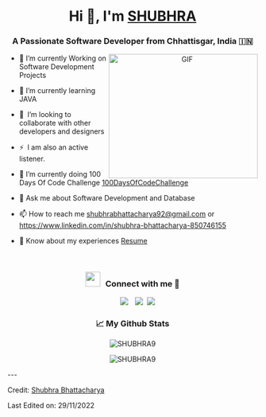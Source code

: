 <h1 align="center">Hi 👋, I'm <a href="https://github.com/SHUBHRA9" target="blank">
SHUBHRA</a></h1>
<h3 align="center">A Passionate Software Developer from Chhattisgar, India &#127470;&#127475</h3>





<a target="_blank" align="center">
  <img align="right" top="200" height="250" width="300" alt="GIF" src="https://media.giphy.com/media/SWoSkN6DxTszqIKEqv/giphy.gif">
</a>

- 🔭 I’m currently Working on Software Development Projects
- 🌱 I’m currently learning JAVA
- 👯 I’m looking to collaborate with other developers and designers 
- ⚡ I am also an active listener. 
- 🌱 I’m currently doing 100 Days Of Code Challenge <a href="https://github.com/SHUBHRA9/100DaysOfCode" target="blank">100DaysOfCodeChallenge</a>


- 💬 Ask me about Software Development and Database

- 📫 How to reach me shubhrabhattacharya92@gmail.com or https://www.linkedin.com/in/shubhra-bhattacharya-850746155

- 📄 Know about my experiences <a href="" target="blank">Resume</a>
<br/>
<h3 align="center" > <img src="https://media.giphy.com/media/iY8CRBdQXODJSCERIr/giphy.gif" width="30" height="30" style="margin-right: 10px;">Connect with me 🤝 </h3>

<p align="center">

 <div align="center"  class="icons-social" style="margin-left: 10px;">
        <a style="margin-left: 10px;"  target="_blank" href="https://www.linkedin.com/in/amita-bhagat-03428b243/">
   <img src="https://img.icons8.com/doodle/40/000000/linkedin--v2.png"></a>
        <a style="margin-left: 10px;" target="_blank" href="https://github.com/Amitabhagat05">
  <img src="https://img.icons8.com/doodle/40/000000/github--v1.png"></a>
  <a style="margin-left: 5px;" target="_blank" href="">
     <img src="https://img.icons8.com/plasticine/0.5x/resume.png" ></a>
      </div>

</p>
<h3 align="center">📈 My Github Stats</h3>

<p align="center"> <img src="https://github-readme-stats.vercel.app/api?username=SHUBHRA9&show_icons=true&theme=gotham" alt="SHUBHRA9" />
<p align="center"><img align="center" src="https://github-readme-streak-stats.herokuapp.com/?user=SHUBHRA9" alt="SHUBHRA9" /></p>
---

Credit: [Shubhra Bhattacharya](https://github.com/SHUBHRA9)

Last Edited on: 29/11/2022
